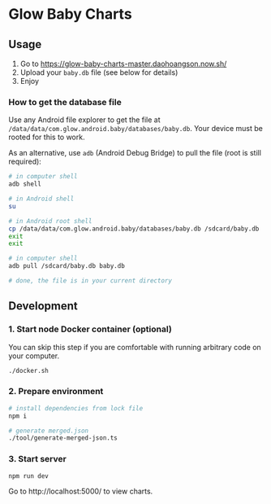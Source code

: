# Glow Baby Charts

## Usage

1. Go to https://glow-baby-charts-master.daohoangson.now.sh/
1. Upload your `baby.db` file (see below for details)
1. Enjoy

### How to get the database file

Use any Android file explorer to get the file at `/data/data/com.glow.android.baby/databases/baby.db`.
Your device must be rooted for this to work.

As an alternative, use `adb` (Android Debug Bridge) to pull the file (root is still required):

```bash
# in computer shell
adb shell

# in Android shell
su

# in Android root shell
cp /data/data/com.glow.android.baby/databases/baby.db /sdcard/baby.db
exit
exit

# in computer shell
adb pull /sdcard/baby.db baby.db

# done, the file is in your current directory
```

## Development

### 1. Start node Docker container (optional)

You can skip this step if you are comfortable with running arbitrary code on your computer.

```bash
./docker.sh
```

### 2. Prepare environment

```bash
# install dependencies from lock file
npm i

# generate merged.json
./tool/generate-merged-json.ts
```

### 3. Start server

```bash
npm run dev
```

Go to http://localhost:5000/ to view charts.
